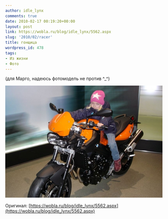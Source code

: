 ```yaml
---
author: idle_lynx
comments: true
date: 2010-02-17 00:19:20+00:00
layout: post
link: https://wobla.ru/blog/idle_lynx/5562.aspx
slug: '2010/02/racer'
title: гонщица
wordpress_id: 478
tags:
- Из жизни
- Фото
---
```


(для Марго, надеюсь фотомодель не против ^_^)

![riding bike](images/2011/03/riding-bike.jpg)

Оригинал: [https://wobla.ru/blog/idle_lynx/5562.aspx](https://wobla.ru/blog/idle_lynx/5562.aspx)
